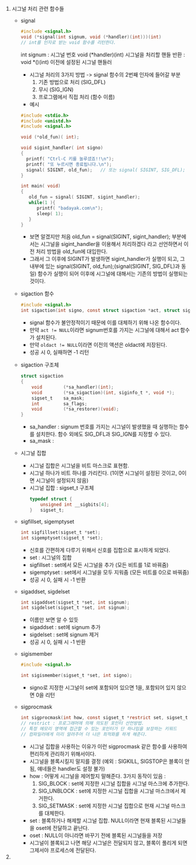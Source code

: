 1. 시그널 처리 관련 함수들
	* signal
	  ```C
	  #include <signal.h>
	  void (*signal(int signum, void (*handler)(int)))(int)
	  // int를 인자로 받는 void 함수를 리턴한다.
	  ```
	  int signum : 시그널 번호
	  void (*handler)(int) 시그널을 처리할 핸들
	  반환 : void *()(int) 이전에 설정된 시그널 핸들러
		* 시그널 처리의 3가지 방법 -> signal 함수의 2번째 인자에 들어갈 부분
			1. 기존 방법으로 처리 (SIG_DFL)
			2. 무시 (SIG_IGN)
			3. 프로그램에서 직접 처리 (함수 이름)
		* 예시
	  ```C
	  #include <stdio.h>
	  #include <unistd.h>
	  #include <signal.h>
	  
	  void (*old_fun)( int);
	  
	  void sigint_handler( int signo)
	  {
   	  	printf( "Ctrl-C 키를 눌루셨죠!!\n");
   	  	printf( "또 누르시면 종료됩니다.\n");
   	  	signal( SIGINT, old_fun);   // 또는 signal( SIGINT, SIG_DFL);
	  }
	  
	  int main( void)
	  {
	     old_fun = signal( SIGINT, sigint_handler);
	     while(1 ){
	        printf( "badayak.com\n");
	        sleep( 1);
	     }
	  }
	  ```
	  	* 보면 알겠지만 처음 old_fun = signal(SIGINT, sigint_handler); 부분에서는 시그널을 sigint_handler을 이용해서 처리하겠다 라고 선언하면서 이전 처리 방법을 old_fun에 대입한다.
	  	* 그래서 그 이후에 SIGINT가 발생하면 sigint_handler가 실행이 되고, 그 내부에 있는 signal(SIGINT, old_fun);(signal(SIGINT, SIG_DFL)과 동일) 함수가 실행이 되어 이후에 시그널에 대해서는 기존의 방법이 실행되는 것이다.
	* sigaction 함수
		```C
		#include <signal.h>
		int	sigaction(int signo, const struct sigaction *act, struct sigaction *oact);
		```
		* signal 함수가 불안정적이기 때문에 이를 대체하기 위해 나온 함수이다.
		* 만약 ```act != NULL```이라면 signum번호를 가지는 시그널에 대해서 act 함수가 설치된다.
		* 만약 ```oldact != NULL```이라면 이전의 액션은 oldact에 저장된다.
		* 성공 시 0, 실패하면 -1 리턴
	* sigaction 구조체
		```C
		struct sigaction
		{
			void		(*sa_handler)(int);
			void		(*sa_sigaction)(int, siginfo_t *, void *);
			sigset_t	sa_mask;
			int			sa_flags;
			void		(*sa_restorer)(void);
		}
		```
		* sa_handler : signum 번호를 가지는 시그널이 발생했을 때 실행하는 함수를 설치한다. 함수 외에도 SIG_DFL과 SIG_IGN를 지정할 수 있다.
		* sa_mask : 
		
	* 시그널 집합
		* 시그널 집합은 시그널을 비트 마스크로 표현함.
		* 시그널 하나가 비트 하나를 가리킨다. (1이면 시그널이 설정된 것이고, 0이면 시그널이 설정되지 않음)
		* 시그널 집합 : sigset_t 구조체
			```C
			typedef struct {
				unsigned int __sigbits[4];
			}	sigset_t;
			```
	* sigfillset, sigemptyset
		```C
		int sigfillset(sigset_t *set);
		int sigemptyset(sigset_t *set);
		```
		* 신호를 간편하게 다루기 위해서 신호를 집합으로 표시하게 되었다.
		* set : 시그널의 집합
		* sigfillset : set에서 모든 시그널을 추가 (모든 비트를 1로 바꿔줌)
		* sigemptyset : set에서 시그널을 모두 지워줌 (모든 비트를 0으로 바꿔줌)
		* 성공 시 0, 실패 시 -1 반환
	* sigaddset, sigdelset
		```C
		int sigaddset(sigset_t *set, int signum);
		int sigdelset(sigset_t *set, int signum);
		```
		* 이름만 보면 알 수 있듯
		* sigaddset : set에 signum 추가
		* sigdelset : set에 signum 제거
		* 성공 시 0, 실패 시 -1 반환
	* sigismember
		```C
		#include <signal.h>
		
		int	sigismember(sigset_t *set, int signo);
		```
		* signo로 지정한 시그널이 set에 포함되어 있으면 1을, 포함되어 있지 않으면 0을 리턴
	* sigprocmask
		```C
		int sigprocmask(int how, const sigset_t *restrict set, sigset_t *restrict oset);
		// restrict : 프로그래머에 의해 의도된 포인터 선언방법.
		// 특정 메모리 영역에 접근할 수 있는 포인터가 단 하나임을 보장하는 키워드
		// 컴파일러에게 미리 알려주어 더 나은 최적화를 하게 해준다.
		```
		* 시그널 집합을 사용하는 이유가 이런 sigprocmask 같은 함수를 사용하여 편리하게 관리하기 위해서이다.
		* 시그널을 블록시킬지 말지를 결정 (예외 : SIGKILL, SIGSTOP은 블록이 안됨, 얘네들은 handler도 설정 불가)
		* how : 어떻게 시그널을 제어할지 말해준다. 3가지 동작이 있음 : 
			1. SIG_BLOCK : set에 지정한 시그널 집합을 시그널 마스크에 추가한다.
			2. SIG_UNBLOCK : set에 지정한 시그널 집합을 시그널 마스크에서 제거한다.
			3. SIG_SETMASK : set에 지정한 시그널 집합으로 현재 시그널 마스크를 대체한다.
		* set : 블록하거나 해제할 시그널 집합. NULL이라면 현재 블록된 시그널들을 oset에 전달하고 끝난다.
		* oset : NULL이 아니라면 바꾸기 전에 블록된 시그널들을 저장
		* 시그널이 블록되고 나면 해당 시그널은 전달되지 않고, 블록이 풀리게 되면 그제서야 프로세스에 전달된다.
3. 
